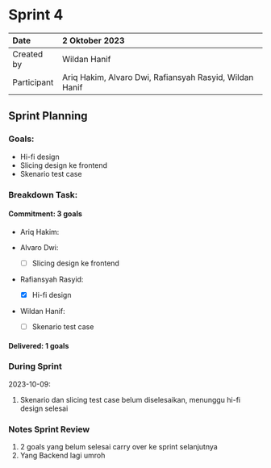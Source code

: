 # Sprint 4

| Date        | 2 Oktober 2023                                          |
| :---------- | :------------------------------------------------------ |
| Created by  | Wildan Hanif                                            |
| Participant | Ariq Hakim, Alvaro Dwi, Rafiansyah Rasyid, Wildan Hanif |

## Sprint Planning

### Goals:

- Hi-fi design
- Slicing design ke frontend
- Skenario test case

### Breakdown Task:

#### Commitment: 3 goals

- Ariq Hakim:

- Alvaro Dwi:
  - [ ] Slicing design ke frontend
- Rafiansyah Rasyid:
  - [x] Hi-fi design
- Wildan Hanif:
  - [ ] Skenario test case

#### Delivered: 1 goals

### During Sprint

2023-10-09:

1. Skenario dan slicing test case belum diselesaikan, menunggu hi-fi design selesai

### Notes Sprint Review

1. 2 goals yang belum selesai carry over ke sprint selanjutnya
2. Yang Backend lagi umroh
